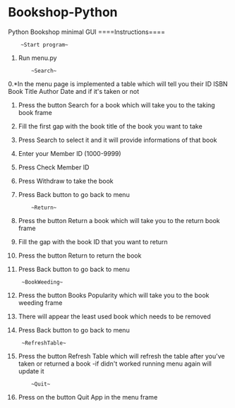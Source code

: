 # Bookshop-Python

Python Bookshop minimal GUI
====Instructions====

		~Start program~

1. Run menu.py


		   ~Search~

0.*In the menu page is implemented a table which will tell you their ID ISBN Book Title Author Date and if it's taken or not

1. Press the button Search for a book which will take you to the taking book frame

2. Fill the first gap with the book title of the book you want to take

3. Press Search to select it and it will provide informations of that book

4. Enter your Member ID (1000-9999)

5. Press Check Member ID

6. Press Withdraw to take the book

7. Press Back button to go back to menu

		   ~Return~

1. Press the button Return a book which will take you to the return book frame

2. Fill the gap with the book ID that you want to return 

3. Press the button Return to return the book

4. Press Back button to go back to menu

		~BookWeeding~

1. Press the button Books Popularity which will take you to the book weeding frame

2. There will appear the least used book which needs to be removed

3. Press Back button to go back to menu

		~RefreshTable~

1. Press the button Refresh Table which will refresh the table after you've taken or returned a book 
	-if didn't worked running menu again will update it 

		   ~Quit~

1. Press on the button Quit App in the menu frame


